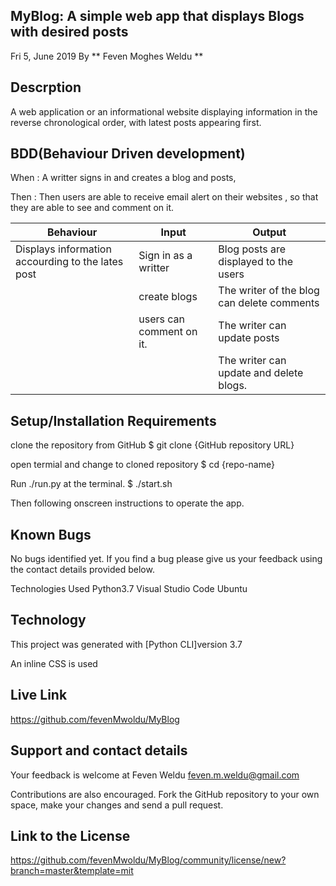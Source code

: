 ## MyBlog: A simple web app that displays Blogs with desired posts
Fri 5, June 2019 By ** Feven Moghes Weldu **

## Descrption
A web application or an informational website displaying information in the reverse chronological order, with latest posts appearing first.

## BDD(Behaviour Driven development)
When : A writter signs in and creates a blog and posts,

Then : Then users are able to receive email alert on their websites , so that they are able to see and comment on it.

| Behaviour                                        | Input                                  | Output                                      |
|--------------------------------------------------|----------------------------------------|---------------------------------------------|
|Displays information accourding to the lates post |Sign in as a writter                    |Blog posts are displayed to the users        |
|                                                  |create blogs                            |The writer of the blog can delete comments   |
|                                                  |users can comment on it.                |The writer can update posts|                 |
|                                                  |                                        |The writer can update and delete blogs.      |

## Setup/Installation Requirements
clone the repository from GitHub $ git clone {GitHub repository URL}

open termial and change to cloned repository $ cd {repo-name}

Run ./run.py at the terminal. $ ./start.sh

Then following onscreen instructions to operate the app.

## Known Bugs
No bugs identified yet. If you find a bug please give us your feedback using the contact details provided below.

Technologies Used Python3.7 Visual Studio Code Ubuntu

## Technology
This project was generated with [Python CLI]version 3.7

An inline CSS is used

## Live Link
https://github.com/fevenMwoldu/MyBlog

## Support and contact details
Your feedback is welcome at Feven Weldu feven.m.weldu@gmail.com

Contributions are also encouraged. Fork the GitHub repository to your own space, make your changes and send a pull request.

## Link to the License
https://github.com/fevenMwoldu/MyBlog/community/license/new?branch=master&template=mit